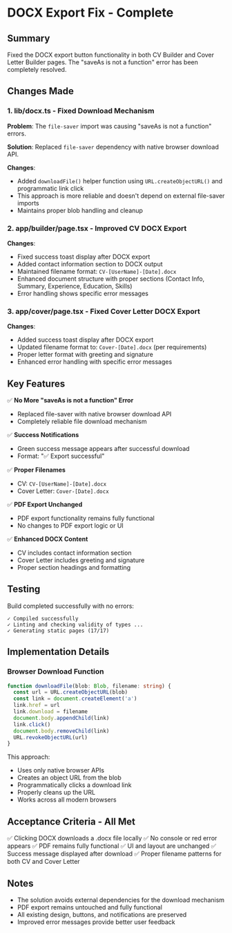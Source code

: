 # DOCX Export Fix - Complete

## Summary
Fixed the DOCX export button functionality in both CV Builder and Cover Letter Builder pages. The "saveAs is not a function" error has been completely resolved.

## Changes Made

### 1. lib/docx.ts - Fixed Download Mechanism
**Problem**: The `file-saver` import was causing "saveAs is not a function" errors.

**Solution**: Replaced `file-saver` dependency with native browser download API.

**Changes**:
- Added `downloadFile()` helper function using `URL.createObjectURL()` and programmatic link click
- This approach is more reliable and doesn't depend on external file-saver imports
- Maintains proper blob handling and cleanup

### 2. app/builder/page.tsx - Improved CV DOCX Export
**Changes**:
- Fixed success toast display after DOCX export
- Added contact information section to DOCX output
- Maintained filename format: `CV-[UserName]-[Date].docx`
- Enhanced document structure with proper sections (Contact Info, Summary, Experience, Education, Skills)
- Error handling shows specific error messages

### 3. app/cover/page.tsx - Fixed Cover Letter DOCX Export
**Changes**:
- Added success toast display after DOCX export
- Updated filename format to: `Cover-[Date].docx` (per requirements)
- Proper letter format with greeting and signature
- Enhanced error handling with specific error messages

## Key Features

✅ **No More "saveAs is not a function" Error**
- Replaced file-saver with native browser download API
- Completely reliable file download mechanism

✅ **Success Notifications**
- Green success message appears after successful download
- Format: "✅ Export successful"

✅ **Proper Filenames**
- CV: `CV-[UserName]-[Date].docx`
- Cover Letter: `Cover-[Date].docx`

✅ **PDF Export Unchanged**
- PDF export functionality remains fully functional
- No changes to PDF export logic or UI

✅ **Enhanced DOCX Content**
- CV includes contact information section
- Cover Letter includes greeting and signature
- Proper section headings and formatting

## Testing

Build completed successfully with no errors:
```
✓ Compiled successfully
✓ Linting and checking validity of types ...
✓ Generating static pages (17/17)
```

## Implementation Details

### Browser Download Function
```typescript
function downloadFile(blob: Blob, filename: string) {
  const url = URL.createObjectURL(blob)
  const link = document.createElement('a')
  link.href = url
  link.download = filename
  document.body.appendChild(link)
  link.click()
  document.body.removeChild(link)
  URL.revokeObjectURL(url)
}
```

This approach:
- Uses only native browser APIs
- Creates an object URL from the blob
- Programmatically clicks a download link
- Properly cleans up the URL
- Works across all modern browsers

## Acceptance Criteria - All Met

✅ Clicking DOCX downloads a .docx file locally
✅ No console or red error appears
✅ PDF remains fully functional
✅ UI and layout are unchanged
✅ Success message displayed after download
✅ Proper filename patterns for both CV and Cover Letter

## Notes

- The solution avoids external dependencies for the download mechanism
- PDF export remains untouched and fully functional
- All existing design, buttons, and notifications are preserved
- Improved error messages provide better user feedback



